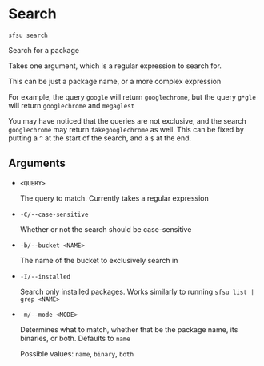 # Search

`sfsu search`

Search for a package

Takes one argument, which is a regular expression to search for.

This can be just a package name, or a more complex expression

For example, the query `google` will return `googlechrome`,
but the query `g*gle` will return `googlechrome` and `megaglest`

You may have noticed that the queries are not exclusive, and the search `googlechrome` may return `fakegooglechrome` as well.
This can be fixed by putting a `^` at the start of the search, and a `$` at the end.

## Arguments

- `<QUERY>`

  The query to match. Currently takes a regular expression

- `-C/--case-sensitive`

  Whether or not the search should be case-sensitive

- `-b/--bucket <NAME>`

  The name of the bucket to exclusively search in

- `-I/--installed`

  Search only installed packages. Works similarly to running `sfsu list | grep <NAME>`

- `-m/--mode <MODE>`

  Determines what to match, whether that be the package name, its binaries, or both. Defaults to `name`

  Possible values: `name`, `binary`, `both`
